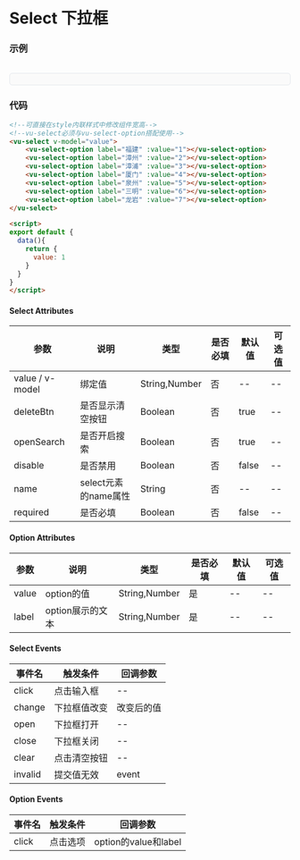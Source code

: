 # Select 下拉框

### 示例

<br>
<div style="border:1px solid #e4e7ed;border-radius:5px;padding:10px;background-color:#FAFAFA;">
  <vu-select v-model="value">
  <vu-select-option label="福建" :value="1"></vu-select-option>
  <vu-select-option label="漳州" :value="2"></vu-select-option>
  <vu-select-option label="漳浦" :value="3"></vu-select-option>
  <vu-select-option label="厦门" :value="4"></vu-select-option>
  <vu-select-option label="泉州" :value="5"></vu-select-option>
  <vu-select-option label="三明" :value="6"></vu-select-option>
  <vu-select-option label="龙岩" :value="7"></vu-select-option>
  </vu-select>
</div>

<script>
export default {
  data(){
    return {
      value: 1
    }
  }
}
</script>


### 代码
```html
<!--可直接在style内联样式中修改组件宽高-->
<!--vu-select必须与vu-select-option搭配使用-->
<vu-select v-model="value">
    <vu-select-option label="福建" :value="1"></vu-select-option>
    <vu-select-option label="漳州" :value="2"></vu-select-option>
    <vu-select-option label="漳浦" :value="3"></vu-select-option>
    <vu-select-option label="厦门" :value="4"></vu-select-option>
    <vu-select-option label="泉州" :value="5"></vu-select-option>
    <vu-select-option label="三明" :value="6"></vu-select-option>
    <vu-select-option label="龙岩" :value="7"></vu-select-option>
</vu-select>

<script>
export default {
  data(){
    return {
      value: 1
    }
  }
}
</script>
```

#### Select Attributes
| 参数 | 说明 | 类型 | 是否必填 | 默认值 | 可选值 |
| ---  | --- | ---  | ---      | ---   | ---   |
| value / v-model | 绑定值 | String,Number | 否 | -- | --|
| deleteBtn | 是否显示清空按钮 | Boolean | 否 | true | -- |
| openSearch | 是否开启搜索 | Boolean | 否 | true | --|
| disable | 是否禁用 | Boolean | 否 | false | -- |
| name | select元素的name属性 | String | 否 | -- | -- |
| required | 是否必填 | Boolean | 否 | false | -- |


#### Option Attributes
| 参数 | 说明 | 类型 | 是否必填 | 默认值 | 可选值 |
| ---  | --- | ---  | ---      | ---   | ---   |
| value | option的值 | String,Number | 是 | -- | --|
| label | option展示的文本 | String,Number  | 是 | -- | --|


#### Select Events
| 事件名 | 触发条件 | 回调参数 |
|  ---  | ---  | ---  | 
| click | 点击输入框 | -- |
| change | 下拉框值改变 | 改变后的值 |
| open | 下拉框打开 | -- |
| close | 下拉框关闭 | -- |
| clear | 点击清空按钮 | -- |
| invalid | 提交值无效 | event |


#### Option Events
| 事件名 | 触发条件 | 回调参数 |
|  ---  | ---  | ---  | 
| click | 点击选项 | option的value和label |

